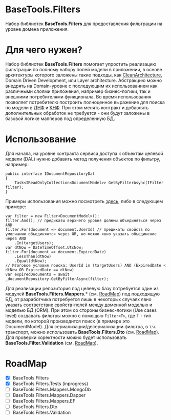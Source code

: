 # BaseTools.Filters
Набор библиотек **BaseTools.Filters** для предоставления фильтрации на уровне домена приложения.
# Для чего нужен?
Набор библиотек **BaseTools.Filters** помогает упростить реализацию фильтрации по полному набору полей модели в приложении, в основе архитектуры которого заложены такие подходы, как [CleanArchitecture](https://blog.cleancoder.com/uncle-bob/2012/08/13/the-clean-architecture.html), Domain Driven Development, или Layer architecture. Абстракцию можно внедрять на Domain-уровне с последующим их использованием как различными слоями приложения, например бизнес-логики, так и внешними потребителями функционала. 
Во время использования позволяет потребителю построить полноценное выражение для поиска по модели в [ДНФ](https://en.wikipedia.org/wiki/Disjunctive_normal_form) и [КНФ](https://en.wikipedia.org/wiki/Conjunctive_normal_form). При этом менять контракт и добавлять дополнительных обработок не требуется - они будут заложены в базовой логике мапперов под определенную БД.
# Использование
Для начала, на уровне контракта сервиса доступа к объектам целевой модели (DAL) нужно добавить метод получения объектов по фильтру, например:
```
public interface IDocumentRepositoryDal
{
    Task<IReadOnlyCollection<DocumentModel>> GetByFilterAsync(IFilter filter);
}
```
Примеры использования можно посмотреть [здесь](https://github.com/alex-v-93/BaseTools.Filters/blob/main/csharp-src/BaseTools.Filters.Tests/UnitTest1.cs), либо в следующем примере:
```
var filter = new Filter<DocumentModel>();
filter.And(); // предикаты верхнего уровня должны объединяться через AND
filter.For(document => document.UserId) // предикаты свойств по умолчанию объединяются через OR, но можно явно указать объединение через AND
    .In(targetUsers);
var dtNow = DateTimeOffset.UtcNow;
filter.For(document => document.ExpiredDate)
    .LessThan(dtNow)
    .Equal(dtNow);
// Итоговое условия поиска: UserId in (targetUsers) AND (ExpiredDate < dtNow OR ExpiredDate == dtNow)
var expiredDocuments = await _documentRepository.GetByFilterAsync(filter);

```
Для реализации репозитория под целевую базу потребуется один из модулей **BaseTools.Filters.Mappers.*** (см. [RoadMap](README.md#RoadMap)) под подходящую БД, от разработчика потребуется лишь в некоторых случаях явно указать соответствие свойств-полей между доменной моделью и моделью БД (ORM). При этом со стороны бизнес-логики (Use cases level) создавать фильтры можно с помощью `Filter<T>`, где T - тип модели, по которой производится поиск (в примере это DocumentModel). Для сериализации/десериализации фильтра, в т.ч. транспорт, можно использовать **BaseTools.Filters.Dto** (см. [RoadMap](README.md#RoadMap)). Для проверки коректности можно будет использовать **BaseTools.Filter.Validation** (см. [RoadMap](README.md#RoadMap)).
# RoadMap
- [x] BaseTools.Filters
- [x] BaseTools.Filters.Tests (inprogress)
- [ ] BaseTools.Filters.Mappers.MongoDb
- [ ] BaseTools.Filters.Mappers.Dapper
- [ ] BaseTools.Filters.Mappers.EF
- [ ] BaseTools.Filters.Dto
- [ ] BaseTools.Filters.Validation
